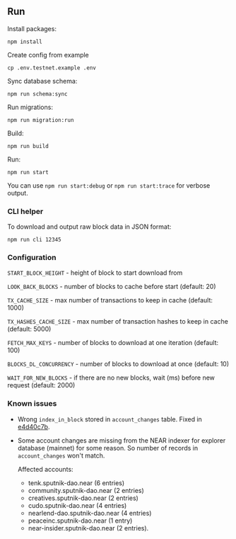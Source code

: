 ## Run

Install packages:

```
npm install
```

Create config from example

```
cp .env.testnet.example .env
```

Sync database schema:

```
npm run schema:sync
```

Run migrations:

```
npm run migration:run
```

Build:
```
npm run build
```

Run:
```
npm run start
```

You can use `npm run start:debug` or `npm run start:trace` for verbose output.

### CLI helper

To download and output raw block data in JSON format:

```
npm run cli 12345
```

### Configuration

`START_BLOCK_HEIGHT` - height of block to start download from

`LOOK_BACK_BLOCKS` - number of blocks to cache before start (default: 20)

`TX_CACHE_SIZE` - max number of transactions to keep in cache (default: 1000)

`TX_HASHES_CACHE_SIZE` - max number of transaction hashes to keep in cache (default: 5000)

`FETCH_MAX_KEYS` - number of blocks to download at one iteration (default: 100)

`BLOCKS_DL_CONCURRENCY` - number of blocks to download at once (default: 10)

`WAIT_FOR_NEW_BLOCKS` - if there are no new blocks, wait (ms) before new request (default: 2000)


### Known issues

- Wrong `index_in_block` stored in `account_changes` table. Fixed in [e4d40c7b](https://github.com/near-daos/astro-lake-indexer/commit/e4d40c7bfcd6eecc95545ac3f4b486e67ec522b0). 
- Some account changes are missing from the NEAR indexer for explorer database (mainnet) for some reason. So number of records in `account_changes` won't match. 
 
    Affected accounts:
  - tenk.sputnik-dao.near (6 entries)
  - community.sputnik-dao.near (2 entries)
  - creatives.sputnik-dao.near (2 entries)
  - cudo.sputnik-dao.near (4 entries)
  - nearlend-dao.sputnik-dao.near (4 entries)
  - peaceinc.sputnik-dao.near (1 entry)
  - near-insider.sputnik-dao.near (2 entries).
